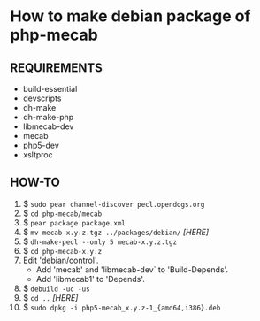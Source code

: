 How to make debian package of php-mecab
=======================================

REQUIREMENTS
------------

* build-essential
* devscripts
* dh-make
* dh-make-php
* libmecab-dev
* mecab
* php5-dev
* xsltproc

HOW-TO
------

1. $ `sudo pear channel-discover pecl.opendogs.org`
2. $ `cd php-mecab/mecab`
3. $ `pear package package.xml`
4. $ `mv mecab-x.y.z.tgz ../packages/debian/` *[HERE]*
5. $ `dh-make-pecl --only 5 mecab-x.y.z.tgz`
6. $ `cd php-mecab-x.y.z`
7. Edit 'debian/control'.
    * Add 'mecab' and 'libmecab-dev` to 'Build-Depends'.
    * Add 'libmecab1' to 'Depends'.
8. $ `debuild -uc -us`
9. $ `cd ..` *[HERE]*
10. $ `sudo dpkg -i php5-mecab_x.y.z-1_{amd64,i386}.deb`
